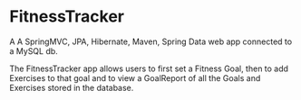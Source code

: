 FitnessTracker
===============

A A SpringMVC, JPA, Hibernate, Maven, Spring Data web app connected to a MySQL db.  

The FitnessTracker app allows users to first set a Fitness Goal, then to add Exercises to that goal and to view a GoalReport of all the Goals and Exercises stored in the database.
